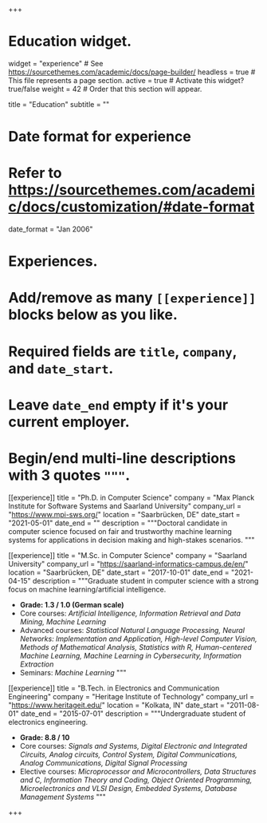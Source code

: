 +++
# Education widget.
widget = "experience"  # See https://sourcethemes.com/academic/docs/page-builder/
headless = true  # This file represents a page section.
active = true  # Activate this widget? true/false
weight = 42  # Order that this section will appear.

title = "Education"
subtitle = ""

# Date format for experience
#   Refer to https://sourcethemes.com/academic/docs/customization/#date-format
date_format = "Jan 2006"

# Experiences.
#   Add/remove as many `[[experience]]` blocks below as you like.
#   Required fields are `title`, `company`, and `date_start`.
#   Leave `date_end` empty if it's your current employer.
#   Begin/end multi-line descriptions with 3 quotes `"""`.


[[experience]]
  title = "Ph.D. in Computer Science"
  company = "Max Planck Institute for Software Systems and Saarland University"
  company_url = "https://www.mpi-sws.org/"
  location = "Saarbrücken, DE"
  date_start = "2021-05-01"
  date_end = ""
  description = """Doctoral candidate in computer science focused on fair and trustworthy machine learning systems for applications in decision making and high-stakes scenarios.
   """


[[experience]]
  title = "M.Sc. in Computer Science"
  company = "Saarland University"
  company_url = "https://saarland-informatics-campus.de/en/"
  location = "Saarbrücken, DE"
  date_start = "2017-10-01"
  date_end = "2021-04-15"
  description = """Graduate student in computer science with a strong focus on machine learning/artificial intelligence. 
   * <b>Grade: 1.3 / 1.0 (German scale)</b>
   * Core courses: <i>Artificial Intelligence, Information Retrieval and Data Mining, Machine Learning</i>
   * Advanced courses: <i>Statistical Natural Language Processing, Neural Networks: Implementation and Application, High-level Computer Vision, Methods of Mathematical Analysis, Statistics with R, Human-centered Machine Learning, Machine Learning in Cybersecurity, Information Extraction</i>
   * Seminars: <i>Machine Learning</i> 
   """

[[experience]]
  title = "B.Tech. in Electronics and Communication Engineering"
  company = "Heritage Institute of Technology"
  company_url = "https://www.heritageit.edu/"
  location = "Kolkata, IN"
  date_start = "2011-08-01"
  date_end = "2015-07-01"
  description = """Undergraduate student of electronics engineering.
   * <b>Grade: 8.8 / 10</b>
   * Core courses: <i>Signals and Systems, Digital Electronic and Integrated Circuits, Analog circuits,  Control System,  Digital Communications, Analog Communications, Digital Signal Processing</i>
   * Elective courses: <i>Microprocessor and Microcontrollers, Data Structures and C, Information Theory and Coding, Object Oriented Programming, Microelectronics and VLSI Design, Embedded Systems, Database Management Systems</i>
  """

+++

